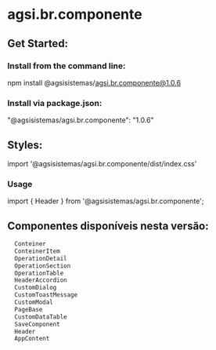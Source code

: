 # agsi.br.componente


## Get Started:

### Install from the command line:
npm install @agsisistemas/agsi.br.componente@1.0.6

### Install via package.json:
"@agsisistemas/agsi.br.componente": "1.0.6"

## Styles:
import '@agsisistemas/agsi.br.componente/dist/index.css'

### Usage
import { Header } from '@agsisistemas/agsi.br.componente';

## Componentes disponíveis nesta versão:


```python
  Conteiner
  ConteinerItem
  OperationDetail
  OperationSection
  OperationTable   
  HeaderAccordion
  CustomDialog
  CustomToastMessage
  CustomModal
  PageBase
  CustomDataTable
  SaveComponent
  Header
  AppContent
  ```
 
